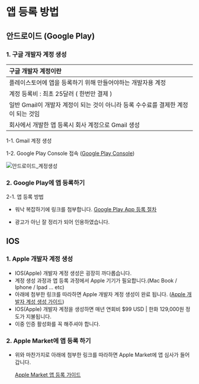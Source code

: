 # 앱 등록 방법
## 안드로이드 (Google Play)
### 1. 구글 개발자 계정 생성
|구글 개발자 계정이란|
|:-----------------|
|플레이스토어에 앱을 등록하기 위해 만들어야하는 개발자용 계정|
|계정 등록비 : 최초 25달러 ( 한번만 결제 )|
|일반 Gmail이 개발자 계정이 되는 것이 아니라 등록 수수료를 결제한 계정이 되는 것임|
|회사에서 개발한 앱 등록시 회사 계정으로 Gmail 생성| 

 1-1. Gmail 계정 생성
 
 1-2. Google Play Console 접속 ([Google Play Console](https://play.google.com/console/u/0/signup))
 
 ![안드로이드_계정생성](https://user-images.githubusercontent.com/80079066/117743096-1501f400-b241-11eb-89a3-0271400addbe.PNG)

### 2. Google Play에 앱 등록하기

 2-1. 앱 등록 방법
  - 워낙 복잡하기에 링크를 첨부합니다. [Google Play App 등록 절차](https://imweb.me/faq?mode=view&category=29&category2=55&idx=210)
 
  * 광고가 아닌 잘 정리가 되어 인용하였습니다.

## IOS
### 1. Apple 개발자 계정 생성
 - IOS(Apple) 개발자 계정 생성은 굉장히 까다롭습니다.
 - 계정 생성 과정과 앱 등록 과정에서 Apple 기기가 필요합니다.(Mac Book / Iphone / Ipad ... etc)
 - 아래에 첨부한 링크를 따라하면  Apple 개발자 계정 생성이 완료 됩니다. ([Apple 개발자 계성 생성 가이드](https://support.guidebook.com/hc/ko/articles/360000228487-Apple-%EA%B0%9C%EB%B0%9C%EC%9E%90-%EA%B3%84%EC%A0%95-%EB%A7%8C%EB%93%A4%EA%B8%B0-Apple-Developer-Account-))
 - IOS(Apple) 개발자 계정을 생성하면 매년 연회비 $99 USD | 한화 129,000원 정도가 지불됩니다.
 - 이중 인증 활성화를 꼭 해주셔야 합니다. 

### 2. Apple Market에 앱 등록 하기
 - 위와 마찬가지로 아래에 첨부한 링크를 따라하면 Apple Market에 앱 심사가 들어갑니다.
 
   [Apple Market 앱 등록 가이드](http://digitalnomadcamp.kr/article/%EC%95%B1%ED%9B%84%EA%B8%B0/4/492/)

